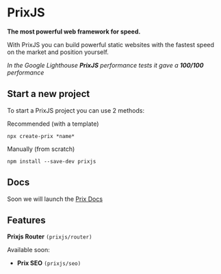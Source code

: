 # PrixJS

**The most powerful web framework for speed.**



With PrixJS you can build powerful static websites with the fastest speed on the market and position yourself.



_In the Google Lighthouse **PrixJS** performance tests it gave a **100/100** performance_



## Start a new project

To start a PrixJS project you can use 2 methods:<br />



Recommended (with a template)

```
npx create-prix *name*
```

Manually (from scratch)
```
npm install --save-dev prixjs
```

## Docs

Soon we will launch the [Prix Docs](https://prix.dev)



## Features

__Prixjs Router__ `(prixjs/router)`<br />


Available soon:

- __Prix SEO__ `(prixjs/seo)`